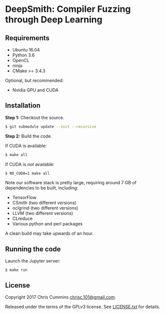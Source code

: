# DeepSmith: Compiler Fuzzing through Deep Learning


## Requirements

* Ubuntu 16.04
* Python 3.6
* OpenCL
* ninja
* CMake >= 3.4.3

Optional, but recommended:

* Nvidia GPU and CUDA

## Installation

**Step 1:** Checkout the source.

```sh
$ git submodule update --init --recursive
```

**Step 2:** Build the code.

If CUDA is available:

```sh
$ make all
```

If CUDA is *not* available:

```sh
$ NO_CUDA=1 make all
```

Note our software stack is pretty large, requiring around 7 GB of dependencies to be built, including:
* TensorFlow
* CSmith (two different versions)
* oclgrind (two different versions)
* LLVM (two different versions)
* CLreduce
* Various python and perl packages

A clean build may take upwards of an hour.

## Running the code

Launch the Jupyter server:

```
$ make run
```


## License

Copyright 2017 Chris Cummins <chrisc.101@gmail.com>.

Released under the terms of the GPLv3 license. See [LICENSE.txt](/LICENSE.txt)
for details.
